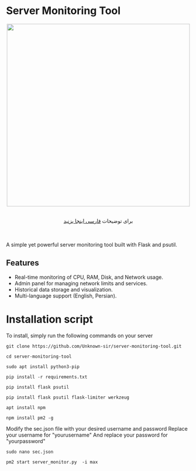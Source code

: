 # Server Monitoring Tool
<div align="center"><img src="https://uploadkon.ir/uploads/c83d11_25Screenshot-7.jpg" width="500"></div>
<div align="center"><br>

برای توضیحات <a href="https://github.com/Unknown-sir/server-monitoring-tool/blob/main/README-fa.md"> فارسی اینجا بزنید </a>
</div>
<br><br>
A simple yet powerful server monitoring tool built with Flask and psutil.

## Features
- Real-time monitoring of CPU, RAM, Disk, and Network usage.
- Admin panel for managing network limits and services.
- Historical data storage and visualization.
- Multi-language support (English, Persian).

# Installation script
To install, simply run the following commands on your server

```
git clone https://github.com/Unknown-sir/server-monitoring-tool.git
```
```
cd server-monitoring-tool
```
```
sudo apt install python3-pip
```
```
pip install -r requirements.txt
```
```
pip install flask psutil
```
```
pip install flask psutil flask-limiter werkzeug
```
```
apt install npm
```
```
npm install pm2 -g
```
Modify the sec.json file with your desired username and password
Replace your username for "yourusername"
And replace your password for "yourpassword"
```
sudo nano sec.json
```
```
pm2 start server_monitor.py  -i max
```
